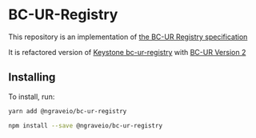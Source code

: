 # BC-UR-Registry

This repository is an implementation of [the BC-UR Registry specification](https://github.com/BlockchainCommons/Research/blob/master/papers/bcr-2020-006-urtypes.md)

It is refactored version of [Keystone bc-ur-registry](https://github.com/KeystoneHQ/ur-registry) with [BC-UR Version 2](https://github.com/ngraveio/bc-ur)

## Installing

To install, run:

```bash
yarn add @ngraveio/bc-ur-registry
```

```bash
npm install --save @ngraveio/bc-ur-registry
```
